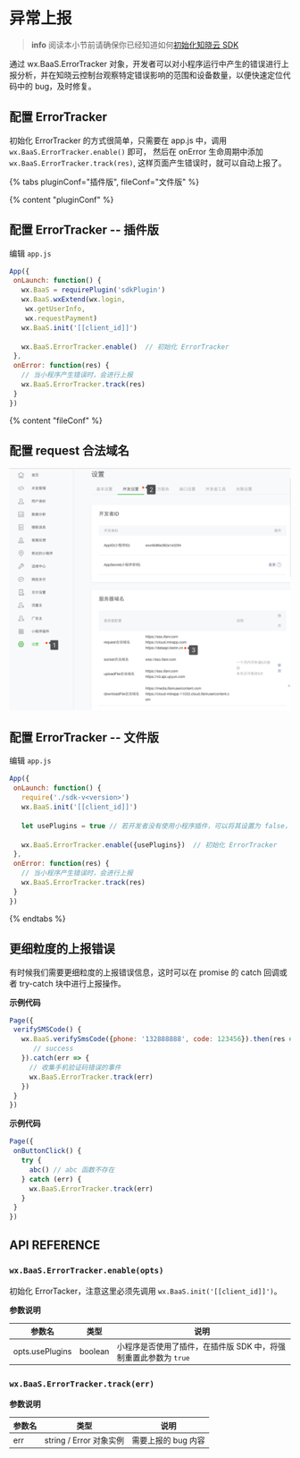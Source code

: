 # 异常上报 

> **info**
> 阅读本小节前请确保你已经知道如何[初始化知晓云 SDK](/newbies/README.md)

通过 wx.BaaS.ErrorTracker 对象，开发者可以对小程序运行中产生的错误进行上报分析，并在知晓云控制台观察特定错误影响的范围和设备数量，以便快速定位代码中的 bug，及时修复。

## 配置 ErrorTracker

初始化 ErrorTracker 的方式很简单，只需要在 app.js 中，调用 `wx.BaaS.ErrorTracker.enable()` 即可，
然后在 onError 生命周期中添加 `wx.BaaS.ErrorTracker.track(res)`, 这样页面产生错误时，就可以自动上报了。

{% tabs pluginConf="插件版", fileConf="文件版" %}

{% content "pluginConf" %}

## 配置 ErrorTracker -- 插件版

编辑 `app.js`

```js
App({
 onLaunch: function() {
   wx.BaaS = requirePlugin('sdkPlugin')
   wx.BaaS.wxExtend(wx.login,
    wx.getUserInfo,
    wx.requestPayment)
   wx.BaaS.init('[[client_id]]')
 
   wx.BaaS.ErrorTracker.enable()  // 初始化 ErrorTracker
 },
 onError: function(res) {
   // 当小程序产生错误时，会进行上报
   wx.BaaS.ErrorTracker.track(res)
 }
})
```

{% content "fileConf" %}

## 配置 request 合法域名
![](/images/dashboard/add-request-bugout-domain.png)

## 配置 ErrorTracker -- 文件版

编辑 `app.js`

```js
App({
 onLaunch: function() {
   require('./sdk-v<version>')
   wx.BaaS.init('[[client_id]]')
 
   let usePlugins = true // 若开发者没有使用小程序插件，可以将其设置为 false，这样即可支持其他页面自动捕获错误
 
   wx.BaaS.ErrorTracker.enable({usePlugins})  // 初始化 ErrorTracker
 },
 onError: function(res) {
   // 当小程序产生错误时，会进行上报
   wx.BaaS.ErrorTracker.track(res)
 }
})
```
{% endtabs %}

## 更细粒度的上报错误

有时候我们需要更细粒度的上报错误信息，这时可以在 promise 的 catch 回调或者 try-catch 块中进行上报操作。

**示例代码**

```js
Page({
 verifySMSCode() {
   wx.BaaS.verifySmsCode({phone: '132888888', code: 123456}).then(res => {
      // success
   }).catch(err => {
     // 收集手机验证码错误的事件
     wx.BaaS.ErrorTracker.track(err)
   })
 }
})
```
**示例代码**

```js
Page({
 onButtonClick() {
   try {
     abc() // abc 函数不存在
   } catch (err) {
     wx.BaaS.ErrorTracker.track(err)
   }
 }
})
```

## API REFERENCE

### `wx.BaaS.ErrorTracker.enable(opts)`
 
 初始化 ErrorTacker，注意这里必须先调用 `wx.BaaS.init('[[client_id]]')`。
 
 **参数说明**
 
 | 参数名   | 类型   | 说明     |
 |----------|--------|----------|
 | opts.usePlugins | boolean | 小程序是否使用了插件，在插件版 SDK 中，将强制重置此参数为 `true` |
 
 
### `wx.BaaS.ErrorTracker.track(err)`
 
 **参数说明**
  
  | 参数名   | 类型   | 说明     |
  |----------|--------|----------|
  | err | string / Error 对象实例 | 需要上报的 bug 内容 |